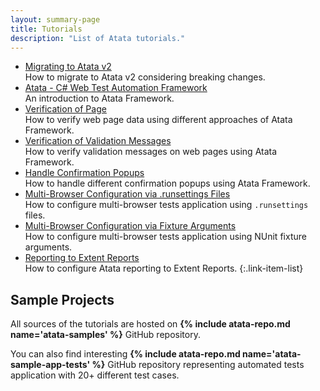 ```yaml
---
layout: summary-page
title: Tutorials
description: "List of Atata tutorials."
---
```

* <span class="glyphicon glyphicon-star" aria-hidden="true" style="color: orange"></span> [Migrating to Atata v2](/tutorials/migrating-to-atata-v2/)
  <br>How to migrate to Atata v2 considering breaking changes.
* [Atata - C# Web Test Automation Framework](https://www.codeproject.com/Articles/1158365/Atata-New-Test-Automation-Framework)
  <br>An introduction to Atata Framework.
* [Verification of Page](/tutorials/verification-of-page/)
  <br>How to verify web page data using different approaches of Atata Framework.
* [Verification of Validation Messages](/tutorials/verification-of-validation-messages/)
  <br>How to verify validation messages on web pages using Atata Framework.
* [Handle Confirmation Popups](/tutorials/handle-confirmation-popups/)
  <br>How to handle different confirmation popups using Atata Framework.
* [Multi-Browser Configuration via .runsettings Files](/tutorials/multi-browser-configuration-via-runsettings-files/)
  <br>How to configure multi-browser tests application using `.runsettings` files.
* [Multi-Browser Configuration via Fixture Arguments](/tutorials/multi-browser-configuration-via-fixture-arguments/)
  <br>How to configure multi-browser tests application using NUnit fixture arguments.
* [Reporting to Extent Reports](/tutorials/reporting-to-extentreports/)
  <br>How to configure Atata reporting to Extent Reports.
{:.link-item-list}

## Sample Projects

All sources of the tutorials are hosted on **{% include atata-repo.md name='atata-samples' %}** GitHub repository.

You can also find interesting **{% include atata-repo.md name='atata-sample-app-tests' %}** GitHub repository representing automated tests application with 20+ different test cases.